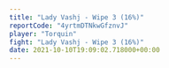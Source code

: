 ```yaml
---
title: "Lady Vashj - Wipe 3 (16%)"
reportCode: "4yrtmDTNkwGfznvJ"
player: "Torquin"
fight: "Lady Vashj - Wipe 3 (16%)"
date: 2021-10-10T19:09:02.718000+00:00
---
```

